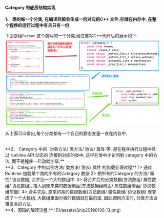 ####  Category 的底层结构实现

**1、 类的每一个分类, 在编译后都会生成一份对应的C++ 文件,存储在内存中, 在整个程序的运行过程中有且只有一份**

下面是给`Person` 这个类写的一个分类,经过重写C++代码后的展示如下: 
![](/assets/Snip20190106_12.png)

从上面可以看出,每个分类都有一个自己的静态变量一直在内存中.

<br>
**2、 Category 中的 `对象方法/ 类方法/ 协议/ 属性`等, 是在程序执行过程中经过 runtime API 动态的 连接到对应的类中, 这样在类中才访问到 category 中的方法, 而不是程序一启动就加载.**


<br>
**3、Category 中的实例方法/ 类方法/ 协议/ 属性 的加载处理过程**
1> 通过 Runtime 加载某个类的所有的Category 数据
2> 把所有的Category 的方法/ 属性/ 协议数据, 合并到一个大的数组中.
3> 将合并后的分类数据(方法数组/ 属性数组/ 协议数组), 插入到原来类的数据前面(方法数据组前面/ 属性数组前面/ 协议数组前面).
4> 合并完后, 原来的类的数据数组(方法数组/ 属性数组/ 协议数组) 就变成了一个大数组, 大数组里面分类的数据就在最前面, 因此调用方法时, 分类方法会覆盖类的方法.

<br>
**4、源码的解读流程:**
![](/assets/Snip20190106_13.png)

